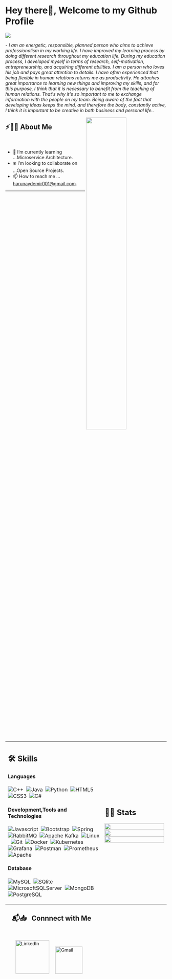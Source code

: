 # Hey there👋, Welcome to my Github Profile

<img src="https://readme-typing-svg.herokuapp.com?font=Architects+Daughter&color=22EBF7&size=25&center=false&lines=Hey!+it's+Harun...;Software+Developer...;Java...;Spring+Boot...;Microservice+Architecture..."/>
 
 <p>- <i>I am an energetic, responsible, planned person who aims to achieve professionalism in my working life. I have improved my learning process by doing different research throughout my education life. During my education process, I developed myself in terms of research, self-motivation, entrepreneurship, and acquiring different abilities. I am a person who loves his job and pays great attention to details. I have often experienced that being flexible in human relations returns me as productivity. He attaches great importance to learning new things and improving my skills, and for this purpose, I think that it is necessary to benefit from the teaching of human relations. That's why it's so important to me to exchange information with the people on my team. Being aware of the fact that developing ideas keeps the mind, and therefore the body, constantly active, I think it is important to be creative in both business and personal life..</i></p>


<img src="https://user-images.githubusercontent.com/89788120/167628634-549d2bdd-609e-4275-85af-1e1974da64ca.gif" width="50%" align="right" />

## ⚡🙋‍♂️ About Me

</br>

- 📖 I’m currently learning ...Microservice Architecture.
- ❄️ I’m looking to collaborate on ...Open Source Projects.
- 📫 How to reach me ... harunaydemir001@gmail.com.

<hr>

</br>


<table width="100%" >

 <tr>
    <td width="60%">
     
## 🛠️ Skills

#### Languages

![C++](https://img.shields.io/badge/-C++-05122A?style=flat&logo=C%2B%2B&logoColor=00599C)&nbsp;
![Java](https://img.shields.io/badge/Java-%23150458.svg?style=flat&logo=java&logoColor=orange)&nbsp;
![Python](https://img.shields.io/badge/-Python-05122A?style=flat&logo=python)&nbsp;
![HTML5](https://img.shields.io/badge/html5-%23E34F26.svg?style=flat&logo=html5&logoColor=white)&nbsp;
![CSS3](https://img.shields.io/badge/css3-%231572B6.svg?style=flat&logo=css3&logoColor=white)&nbsp;
![C#](https://img.shields.io/badge/c%23-%23239120.svg?style=flat&logo=c-sharp&logoColor=white)

#### Development,Tools and Technologies
![Javascript](https://img.shields.io/badge/JavaScript-F7DF1E?style=flat&logo=javascript&logoColor=black)&nbsp;
![Bootstrap](https://img.shields.io/badge/bootstrap-%23563D7C.svg?style=flat&logo=bootstrap&logoColor=white)&nbsp;
![Spring](https://img.shields.io/badge/spring-%236DB33F.svg?style=flat&logo=Spring&logoColor=white)&nbsp;
![RabbitMQ](https://img.shields.io/badge/Rabbitmq-FF6600?style=flat&logo=rabbitmq&logoColor=white)&nbsp;
![Apache Kafka](https://img.shields.io/badge/Apache%20Kafka-000?style=flat&logo=apachekafka)&nbsp;
![Linux](https://img.shields.io/badge/Linux-05122A?style=flat&logo=linux&logoColor=white)&nbsp;
![Git](https://img.shields.io/badge/-Git-05122A?style=flat&logo=git)&nbsp;
![Docker](https://img.shields.io/badge/docker-%230db7ed.svg?style=flat&logo=docker&logoColor=white)&nbsp;
![Kubernetes](https://img.shields.io/badge/kubernetes-%23326ce5.svg?style=flat&logo=kubernetes&logoColor=white)&nbsp;
![Grafana](https://img.shields.io/badge/grafana-%23F46800.svg?style=flat&logo=grafana&logoColor=white)&nbsp;
![Postman](https://img.shields.io/badge/Postman-FF6C37?style=flat&logo==postman&logoColor=white)&nbsp;
![Prometheus](https://img.shields.io/badge/Prometheus-E6522C?style=flat&logo=Prometheus&logoColor=white)&nbsp;
![Apache](https://img.shields.io/badge/Apache-D22128?style=flat&logo=Apache&logoColor=white)

<!--      
![Express.js](https://img.shields.io/badge/express.js-%23404d59.svg?style=flat&logo=express&logoColor=%2361DAFB) -->
<!-- ![PHP](https://img.shields.io/badge/PHP-777BB4?style=flat&logo=php&logoColor=white)&nbsp; -->


#### Database

![MySQL](https://img.shields.io/badge/MySQL-00000F?style=flat&logo=mysql&logoColor=white)&nbsp;
![SQlite](https://img.shields.io/badge/-SQlite-05122A?style=flat&logo=sqlite&logoColor=A8B9CC)&nbsp;
![MicrosoftSQLServer](https://img.shields.io/badge/Microsoft%20SQL%20Sever-CC2927??style=flat&logo=microsoft%20sql%20server&logoColor=white)&nbsp;
![MongoDB](https://img.shields.io/badge/MongoDB-%234ea94b.svg?style=flat&logo==mongodb&logoColor=white)&nbsp;
![PostgreSQL](https://img.shields.io/badge/PostgreSQL-316192?style=flat&logo=postgresql&logoColor=green)



<!-- ![PyPI](https://img.shields.io/badge/pypi-3775A9?style=flat&logo=pypi&logoColor=white)&nbsp; -->
     
</td>
    <td>
  
## 📄📜 Stats


<p align="center">
  <img width="100%" src="https://github-readme-stats.vercel.app/api?username=harunaydemir001&theme=algolia&show_icons=true&bg_color=transparent&title_color=navy&text_color=black" />
 </br>
  <img width="100%" src="https://github-readme-streak-stats.herokuapp.com/?user=harunaydemir001"/>
 </br>
  <img width="100%" src="https://github-readme-stats.vercel.app/api/top-langs/?username=harunaydemir001&exclude_repo=Portfolio,HomePal&langs_count=7&layout=compact&bg_color=transparent" />
</p>
     
  </td>
 </tr>
</table>

## &nbsp; &nbsp; 📬📥 &nbsp; Connnect with Me

<br/>

&nbsp; &nbsp; &nbsp; &nbsp; <a href="https://www.linkedin.com/in/aydemirharun/"><img width="105px" alt="LinkedIn" src="https://img.shields.io/badge/LinkedIn%20-%230077B5.svg?&style=flat&logo=linkedin&logoColor=white"/></a> &nbsp;&nbsp;&nbsp;
<a href="mailto:harunaydemir001@gmail.com"><img width="85px" alt="Gmail" src="https://img.shields.io/badge/Gmail-D14836?style=flat&logo=gmail&logoColor=white" /></a> &nbsp; &nbsp; 
</br>
</br>

